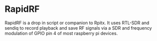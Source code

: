 # RapidRF
RapidRF is a drop in script or companion to Rpitx. It uses RTL-SDR and sendiq to record playback and save RF signals via a SDR and frequency modulation of GPIO pin 4 of most raspberry pi devices. 
